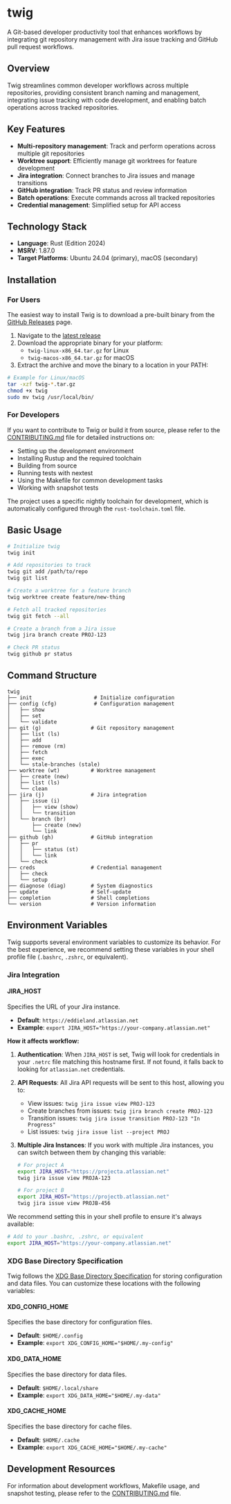 # twig

A Git-based developer productivity tool that enhances workflows by integrating git repository management with Jira issue tracking and GitHub pull request workflows.

## Overview

Twig streamlines common developer workflows across multiple repositories, providing consistent branch naming and management, integrating issue tracking with code development, and enabling batch operations across tracked repositories.

## Key Features

- **Multi-repository management**: Track and perform operations across multiple git repositories
- **Worktree support**: Efficiently manage git worktrees for feature development
- **Jira integration**: Connect branches to Jira issues and manage transitions
- **GitHub integration**: Track PR status and review information
- **Batch operations**: Execute commands across all tracked repositories
- **Credential management**: Simplified setup for API access

## Technology Stack

- **Language**: Rust (Edition 2024)
- **MSRV**: 1.87.0
- **Target Platforms**: Ubuntu 24.04 (primary), macOS (secondary)

## Installation

### For Users

The easiest way to install Twig is to download a pre-built binary from the [GitHub Releases](https://github.com/eddieland/twig/releases) page.

1. Navigate to the [latest release](https://github.com/eddieland/twig/releases/latest)
2. Download the appropriate binary for your platform:
   - `twig-linux-x86_64.tar.gz` for Linux
   - `twig-macos-x86_64.tar.gz` for macOS
3. Extract the archive and move the binary to a location in your PATH:

```bash
# Example for Linux/macOS
tar -xzf twig-*.tar.gz
chmod +x twig
sudo mv twig /usr/local/bin/
```

### For Developers

If you want to contribute to Twig or build it from source, please refer to the [CONTRIBUTING.md](CONTRIBUTING.md) file for detailed instructions on:

- Setting up the development environment
- Installing Rustup and the required toolchain
- Building from source
- Running tests with nextest
- Using the Makefile for common development tasks
- Working with snapshot tests

The project uses a specific nightly toolchain for development, which is automatically configured through the `rust-toolchain.toml` file.

## Basic Usage

```bash
# Initialize twig
twig init

# Add repositories to track
twig git add /path/to/repo
twig git list

# Create a worktree for a feature branch
twig worktree create feature/new-thing

# Fetch all tracked repositories
twig git fetch --all

# Create a branch from a Jira issue
twig jira branch create PROJ-123

# Check PR status
twig github pr status
```

## Command Structure

```
twig
├── init                    # Initialize configuration
├── config (cfg)            # Configuration management
│   ├── show
│   ├── set
│   └── validate
├── git (g)                # Git repository management
│   ├── list (ls)
│   ├── add
│   ├── remove (rm)
│   ├── fetch
│   ├── exec
│   └── stale-branches (stale)
├── worktree (wt)          # Worktree management
│   ├── create (new)
│   ├── list (ls)
│   └── clean
├── jira (j)               # Jira integration
│   ├── issue (i)
│   │   ├── view (show)
│   │   └── transition
│   └── branch (br)
│       ├── create (new)
│       └── link
├── github (gh)            # GitHub integration
│   ├── pr
│   │   ├── status (st)
│   │   └── link
│   └── check
├── creds                  # Credential management
│   ├── check
│   └── setup
├── diagnose (diag)        # System diagnostics
├── update                 # Self-update
├── completion             # Shell completions
└── version                # Version information
```

## Environment Variables

Twig supports several environment variables to customize its behavior. For the best experience, we recommend setting these variables in your shell profile file (`.bashrc`, `.zshrc`, or equivalent).

### Jira Integration

#### JIRA_HOST

Specifies the URL of your Jira instance.

- **Default**: `https://eddieland.atlassian.net`
- **Example**: `export JIRA_HOST="https://your-company.atlassian.net"`

**How it affects workflow:**

1. **Authentication**: When `JIRA_HOST` is set, Twig will look for credentials in your `.netrc` file matching this hostname first. If not found, it falls back to looking for `atlassian.net` credentials.

2. **API Requests**: All Jira API requests will be sent to this host, allowing you to:
   - View issues: `twig jira issue view PROJ-123`
   - Create branches from issues: `twig jira branch create PROJ-123`
   - Transition issues: `twig jira issue transition PROJ-123 "In Progress"`
   - List issues: `twig jira issue list --project PROJ`

3. **Multiple Jira Instances**: If you work with multiple Jira instances, you can switch between them by changing this variable:
   ```bash
   # For project A
   export JIRA_HOST="https://projecta.atlassian.net"
   twig jira issue view PROJA-123

   # For project B
   export JIRA_HOST="https://projectb.atlassian.net"
   twig jira issue view PROJB-456
   ```

We recommend setting this in your shell profile to ensure it's always available:

```bash
# Add to your .bashrc, .zshrc, or equivalent
export JIRA_HOST="https://your-company.atlassian.net"
```

### XDG Base Directory Specification

Twig follows the [XDG Base Directory Specification](https://specifications.freedesktop.org/basedir-spec/basedir-spec-latest.html) for storing configuration and data files. You can customize these locations with the following variables:

#### XDG_CONFIG_HOME

Specifies the base directory for configuration files.

- **Default**: `$HOME/.config`
- **Example**: `export XDG_CONFIG_HOME="$HOME/.my-config"`

#### XDG_DATA_HOME

Specifies the base directory for data files.

- **Default**: `$HOME/.local/share`
- **Example**: `export XDG_DATA_HOME="$HOME/.my-data"`

#### XDG_CACHE_HOME

Specifies the base directory for cache files.

- **Default**: `$HOME/.cache`
- **Example**: `export XDG_CACHE_HOME="$HOME/.my-cache"`

## Development Resources

For information about development workflows, Makefile usage, and snapshot testing, please refer to the [CONTRIBUTING.md](CONTRIBUTING.md) file.
